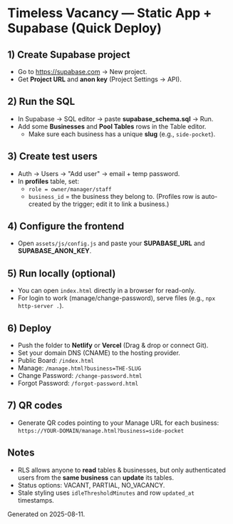 # Timeless Vacancy — Static App + Supabase (Quick Deploy)

## 1) Create Supabase project
- Go to https://supabase.com → New project.
- Get **Project URL** and **anon key** (Project Settings → API).

## 2) Run the SQL
- In Supabase → SQL editor → paste **supabase_schema.sql** → Run.
- Add some **Businesses** and **Pool Tables** rows in the Table editor.
  - Make sure each business has a unique **slug** (e.g., `side-pocket`).

## 3) Create test users
- Auth → Users → "Add user" → email + temp password.
- In **profiles** table, set:
  - `role = owner/manager/staff`
  - `business_id` = the business they belong to.
  (Profiles row is auto-created by the trigger; edit it to link a business.)

## 4) Configure the frontend
- Open `assets/js/config.js` and paste your **SUPABASE_URL** and **SUPABASE_ANON_KEY**.

## 5) Run locally (optional)
- You can open `index.html` directly in a browser for read-only.
- For login to work (manage/change-password), serve files (e.g., `npx http-server .`).

## 6) Deploy
- Push the folder to **Netlify** or **Vercel** (Drag & drop or connect Git).
- Set your domain DNS (CNAME) to the hosting provider.
- Public Board: `/index.html`
- Manage: `/manage.html?business=THE-SLUG`
- Change Password: `/change-password.html`
- Forgot Password: `/forgot-password.html`

## 7) QR codes
- Generate QR codes pointing to your Manage URL for each business:
  `https://YOUR-DOMAIN/manage.html?business=side-pocket`

## Notes
- RLS allows anyone to **read** tables & businesses, but only authenticated users from the **same business** can **update** its tables.
- Status options: VACANT, PARTIAL, NO_VACANCY.
- Stale styling uses `idleThresholdMinutes` and row `updated_at` timestamps.

Generated on 2025-08-11.
